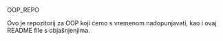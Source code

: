 OOP_REPO

Ovo je repozitorij za OOP koji ćemo s vremenom nadopunjavati, kao i ovaj README file s objašnjenjima.
